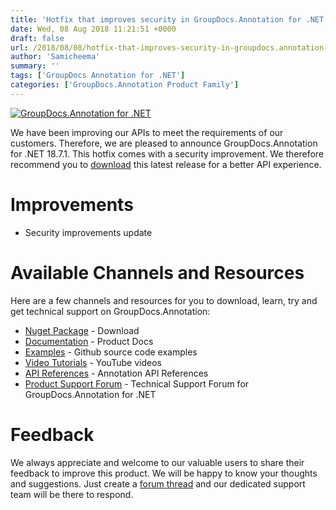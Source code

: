 ```yaml
---
title: 'Hotfix that improves security in GroupDocs.Annotation for .NET 18.7.1'
date: Wed, 08 Aug 2018 11:21:51 +0000
draft: false
url: /2018/08/08/hotfix-that-improves-security-in-groupdocs.annotation-for-.net-18.7.1/
author: 'Samicheema'
summary: ''
tags: ['GroupDocs Annotation for .NET']
categories: ['GroupDocs.Annotation Product Family']
---
```


[![GroupDocs.Annotation for .NET](https://blog.groupdocs.com/wp-content/uploads/sites/4/2016/11/groupdocs-annotation-net.png)](https://products.groupdocs.com/annotation/net)

We have been improving our APIs to meet the requirements of our customers. Therefore, we are pleased to announce GroupDocs.Annotation for .NET 18.7.1. This hotfix comes with a security improvement. We therefore recommend you to [download](https://www.nuget.org/packages/groupdocs.annotation) this latest release for a better API experience.

# Improvements

*   Security improvements update

# Available Channels and Resources

Here are a few channels and resources for you to download, learn, try and get technical support on GroupDocs.Annotation:

*   [Nuget Package](https://www.nuget.org/packages/groupdocs.annotation "Nuget Package") \- Download
*   [Documentation](https://docs.groupdocs.com/display/annotationnet/Home "Product Documentation") \- Product Docs
*   [Examples](https://github.com/groupdocs-annotation/GroupDocs.Annotation-for-.NET "Examples") - Github source code examples
*   [Video Tutorials](https://www.youtube.com/playlist?list=PL25CTxMCj5vPhJV8QNpZ-QRo9j08qnG8Q "video tutorials") - YouTube videos
*   [API References](https://apireference.groupdocs.com/net/annotation "API References") - Annotation API References
*   [Product Support Forum](https://forum.groupdocs.com/c/annotation "Support forum") - Technical Support Forum for GroupDocs.Annotation for .NET

# Feedback

We always appreciate and welcome to our valuable users to share their feedback to improve this product. We will be happy to know your thoughts and suggestions. Just create a [forum thread](https://forum.groupdocs.com/c/annotation) and our dedicated support team will be there to respond.




